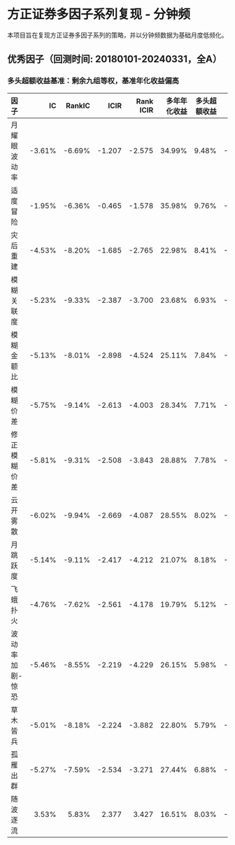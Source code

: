 # 方正证券多因子系列复现 - 分钟频

本项目旨在复现方正证券多因子系列的策略，并以分钟频数据为基础月度低频化。

## 优秀因子（回测时间: 20180101-20240331，全A）
### 多头超额收益基准：剩余九组等权，基准年化收益偏高

| 因子       |    IC |   RankIC |   ICIR |   Rank ICIR |   多年年化收益 |   多头超额收益 |   最大回撤 |   月度胜率 |
|:-----------|------:|---------:|-------:|------------:|---------------:|-------------:|-----------:|-----------:|
| 月耀眼波动率 |  -3.61% |     -6.69% |  -1.207 |       -2.575 |           34.99% |         9.48% |       -5.28% |       82.67% |
| 适度冒险     |  -1.95% |     -6.36% |  -0.465 |       -1.578 |           35.98% |         9.76% |       -8.45% |       78.67% |
| 灾后重建   |  -4.53% |     -8.20% |  -1.685 |       -2.765 |           22.98% |         8.41% |       -8.95% |       73.33% |
| 模糊关联度 |  -5.23% |     -9.33% |  -2.387  |       -3.700 |           23.68% |          6.93% |       -8.02%  |       74.67%    |
| 模糊金额比 |  -5.13% |     -8.01% |  -2.898 |       -4.524 |           25.11% |          7.84% |       -5.00% |       84.00%    |
| 模糊价差   |  -5.75% |     -9.14% |  -2.613 |       -4.003 |           28.34% |          7.71% |       -5.76% |       84.00%    |
| 修正模糊价差 |  -5.81% |     -9.31% |  -2.508 |       -3.843 |           28.88% |         7.78% |       -7.18% |       84.00%    |
| 云开雾散   |  -6.02% |     -9.94% |  -2.669 |       -4.087 |           28.55% |          8.02% |       -7.22% |       81.33%    |
| 月跳跃度   |  -5.14% |     -9.11% |  -2.417 |       -4.212 |           21.07% |          8.18% |       -7.35% |       77.33% |
| 飞蛾扑火   |  -4.76% |     -7.62% |  -2.561 |       -4.178 |           19.79% |          5.12% |       -7.43% |       72.00%    |
| 波动率加剧-惊恐   |  -5.46% |     -8.55% |  -2.219 |       -4.229 |           26.15% |          5.98% |       -6.85% |       72.00%    |
| 草木皆兵   |  -5.01% |     -8.18% |  -2.224 |       -3.882 |           22.80% |          5.79% |       -5.80% |       69.33%    |
| 孤雁出群   |  -5.27% |     -7.59% |  -2.534 |       -3.271 |           27.44% |          6.88% |       -6.11% |       77.33%    |
| 随波逐流   |  3.53% |     5.83% |  2.377 |       3.427 |           16.51% |          8.03% |       -3.05% |       78.67%    |
